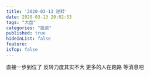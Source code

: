 ```yaml
---
title: '2020-03-13 逆转'
date: 2020-03-13 20:02:53
tags: "大盘"
categories: "投资"
published: true
hideInList: false
feature: 
isTop: false
---
```

直接一步到位了
反转力度其实不大
更多的人在跑路
等消息吧
<!-- more -->
